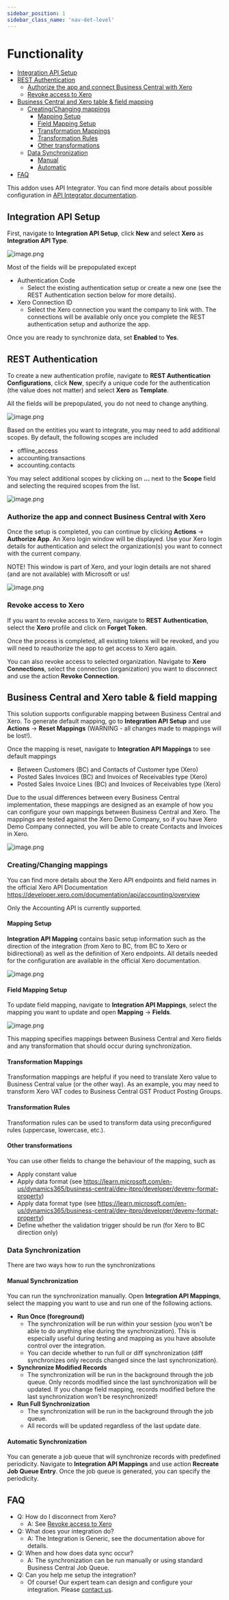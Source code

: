 ```yaml
---
sidebar_position: 1
sidebar_class_name: 'nav-det-level'
---
```


# Functionality

- [Integration API Setup](#integration-api-setup)
- [REST Authentication](#rest-authentication)
  - [Authorize the app and connect Business Central with Xero](#authorize-the-app-and-connect-business-central-with-xero)
  - [Revoke access to Xero](#revoke-access-to-xero)
- [Business Central and Xero table & field mapping](#business-central-and-xero-table--field-mapping)
  - [Creating/Changing mappings](#creatingchanging-mappings)
    - [Mapping Setup](#mapping-setup)
    - [Field Mapping Setup](#field-mapping-setup)
    - [Transformation Mappings](#transformation-mappings)
    - [Transformation Rules](#transformation-rules)
    - [Other transformations](#other-transformations)
  - [Data Synchronization](#data-synchronization)
    - [Manual](#manual-synchronization)
    - [Automatic](#automatic-synchronization)
- [FAQ](#faq)

This addon uses API Integrator. You can find more details about possible configuration in [API Integrator documentation](../17-API-Integrator/Functionality.md).


## Integration API Setup

First, navigate to **Integration API Setup**, click **New** and select **Xero** as **Integration API Type**.

![image.png](./img/IntegrationAPISetup.png)

Most of the fields will be prepopulated except
- Authentication Code
  - Select the existing authentication setup or create a new one (see the REST Authentication section below for more details).
- Xero Connection ID
  - Select the Xero connection you want the company to link with. The connections will be available only once you complete the REST authentication setup and authorize the app.

Once you are ready to synchronize data, set **Enabled** to **Yes**.

## REST Authentication

To create a new authentication profile, navigate to **REST Authentication Configurations**, click **New**, specify a unique code for the authentication (the value does not matter) and select **Xero** as **Template**.

All the fields will be prepopulated, you do not need to change anything.

![image.png](./img/XeroAuthentication.png)

Based on the entities you want to integrate, you may need to add additional scopes. By default, the following scopes are included
- offline_access
- accounting.transactions
- accounting.contacts

You may select additional scopes by clicking on **...** next to the **Scope** field and selecting the required scopes from the list.

![image.png](./img/XeroScopes.png)

### Authorize the app and connect Business Central with Xero

Once the setup is completed, you can continue by clicking **Actions** -> **Authorize App**. An Xero login window will be displayed. Use your Xero login details for authentication and select the organization(s) you want to connect with the current company. 

NOTE! This window is part of Xero, and your login details are not shared (and are not available) with Microsoft or us!

![image.png](./img/Authenticate.png)

### Revoke access to Xero

If you want to revoke access to Xero, navigate to **REST Authentication**, select the **Xero** profile and click on **Forget Token**.

Once the process is completed, all existing tokens will be revoked, and you will need to reauthorize the app to get access to Xero again.

You can also revoke access to selected organization. Navigate to **Xero Connections**, select the connection (organization) you want to disconnect and use the action **Revoke Connection**.

## Business Central and Xero table & field mapping

This solution supports configurable mapping between Business Central and Xero. To generate default mapping, go to **Integration API Setup** and use **Actions** -> **Reset Mappings** (WARNING - all changes made to mappings will be lost!).

Once the mapping is reset, navigate to **Integration API Mappings** to see default mappings
- Between Customers (BC) and Contacts of Customer type (Xero)
- Posted Sales Invoices (BC) and Invoices of Receivables type (Xero)
- Posted Sales Invoice Lines (BC) and Invoices of Receivables type (Xero)

Due to the usual differences between every Business Central implementation, these mappings are designed as an example of how you can configure your own mappings between Business Central and Xero. The mappings are tested against the Xero Demo Company, so if you have Xero Demo Company connected, you will be able to create Contacts and Invoices in Xero.

![image.png](./img/ExampleMappingDiagram.png)

### Creating/Changing mappings

You can find more details about the Xero API endpoints and field names in the official Xero API Documentation https://developer.xero.com/documentation/api/accounting/overview

Only the Accounting API is currently supported.

#### Mapping Setup

**Integration API Mapping** contains basic setup information such as the direction of the integration (from Xero to BC, from BC to Xero or bidirectional) as well as the definition of Xero endpoints. All details needed for the configuration are available in the official Xero documentation.

![image.png](./img/IntegrationAPIMapping.png)

#### Field Mapping Setup

To update field mapping, navigate to **Integration API Mappings**, select the mapping you want to update and open **Mapping** -> **Fields**. 

![image.png](./img/IntegrationAPIFieldMapping.png)

This mapping specifies mappings between Business Central and Xero fields and any transformation that should occur during synchronization.

#### Transformation Mappings

Transformation mappings are helpful if you need to translate Xero value to Business Central value (or the other way). 
As an example, you may need to transform Xero VAT codes to Business Central GST Product Posting Groups.

#### Transformation Rules

Transformation rules can be used to transform data using preconfigured rules (uppercase, lowercase, etc.).

#### Other transformations

You can use other fields to change the behaviour of the mapping, such as
- Apply constant value
- Apply data format (see https://learn.microsoft.com/en-us/dynamics365/business-central/dev-itpro/developer/devenv-format-property)
- Apply data format type (see https://learn.microsoft.com/en-us/dynamics365/business-central/dev-itpro/developer/devenv-format-property)
- Define whether the validation trigger should be run (for Xero to BC direction only)

### Data Synchronization

There are two ways how to run the synchronizations

#### Manual Synchronization

You can run the synchronization manually. Open **Integration API Mappings**, select the mapping you want to use and run one of the following actions.

- **Run Once (foreground)**
  - The synchronization will be run within your session (you won't be able to do anything else during the synchronization). This is especially useful during testing and mapping as you have absolute control over the integration.
  - You can decide whether to run full or diff synchronization (diff synchronizes only records changed since the last synchronization).
- **Synchronize Modified Records**
  - The synchronization will be run in the background through the job queue.
  Only records modified since the last synchronization will be updated. If you change field mapping, records modified before the last synchronization won't be resynchronized!
- **Run Full Synchronization**
  - The synchronization will be run in the background through the job queue.
  - All records will be updated regardless of the last update date. 

#### Automatic Synchronization

You can generate a job queue that will synchronize records with predefined periodicity. Navigate to **Integration API Mappings** and use action **Recreate Job Queue Entry**. Once the job queue is generated, you can specify the periodicity.

## FAQ

- Q: How do I disconnect from Xero?
  - A: See [Revoke access to Xero](#revoke-access-to-xero)
- Q: What does your integration do?
  - A: The Integration is Generic, see the documentation above for details.
- Q: When and how does data sync occur?
  - A: The synchronization can be run manually or using standard Business Central Job Queue.
- Q: Can you help me setup the integration?
  - Of course! Our expert team can design and configure your integration. Please [contact us](https://www.fusion5.com.au/contact-us/).
